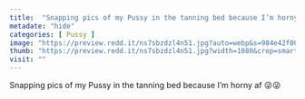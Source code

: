 ```yaml
---
title:  "Snapping pics of my Pussy in the tanning bed because I’m horny af 😜😜"
metadate: "hide"
categories: [ Pussy ]
image: "https://preview.redd.it/ns7sbzdzl4n51.jpg?auto=webp&s=984e42f00d81a353af8233e0f75561f218eef107"
thumb: "https://preview.redd.it/ns7sbzdzl4n51.jpg?width=1080&crop=smart&auto=webp&s=5a59fa08098cfcad09abd8d6c4b93d2d97de326a"
visit: ""
---
```

Snapping pics of my Pussy in the tanning bed because I’m horny af 😜😜
